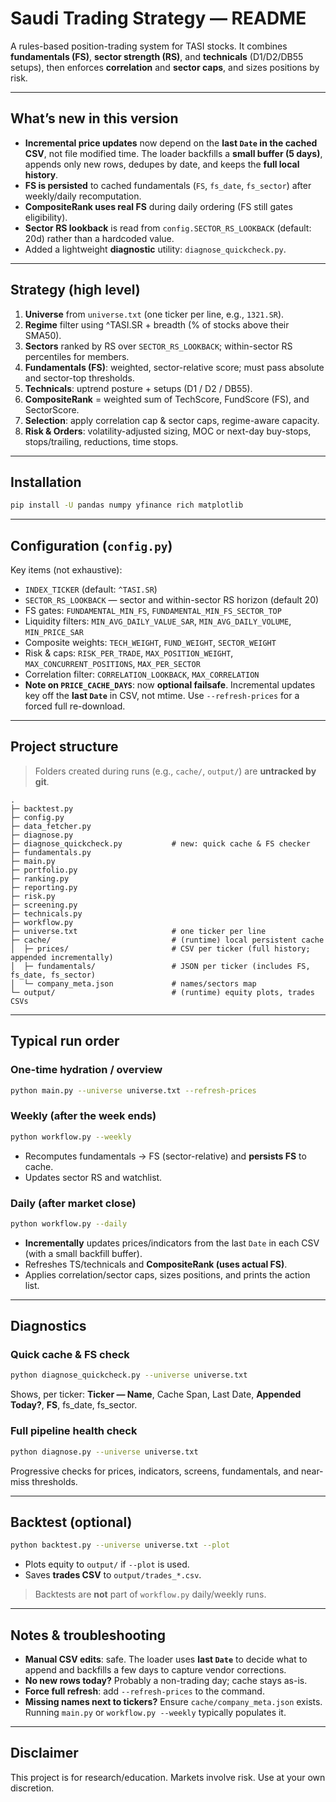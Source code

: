 # Saudi Trading Strategy — README

A rules-based position-trading system for TASI stocks. It combines **fundamentals (FS)**, **sector strength (RS)**, and **technicals** (D1/D2/DB55 setups), then enforces **correlation** and **sector caps**, and sizes positions by risk.


---

## What’s new in this version
- **Incremental price updates** now depend on the **last `Date` in the cached CSV**, not file modified time. The loader backfills a **small buffer (5 days)**, appends only new rows, dedupes by date, and keeps the **full local history**.
- **FS is persisted** to cached fundamentals (`FS`, `fs_date`, `fs_sector`) after weekly/daily recomputation.
- **CompositeRank uses real FS** during daily ordering (FS still gates eligibility).
- **Sector RS lookback** is read from `config.SECTOR_RS_LOOKBACK` (default: 20d) rather than a hardcoded value.
- Added a lightweight **diagnostic** utility: `diagnose_quickcheck.py`.

---

## Strategy (high level)
1. **Universe** from `universe.txt` (one ticker per line, e.g., `1321.SR`).  
2. **Regime** filter using ^TASI.SR + breadth (% of stocks above their SMA50).  
3. **Sectors** ranked by RS over `SECTOR_RS_LOOKBACK`; within-sector RS percentiles for members.  
4. **Fundamentals (FS)**: weighted, sector-relative score; must pass absolute and sector-top thresholds.  
5. **Technicals**: uptrend posture + setups (D1 / D2 / DB55).  
6. **CompositeRank** = weighted sum of TechScore, FundScore (FS), and SectorScore.  
7. **Selection**: apply correlation cap & sector caps, regime-aware capacity.  
8. **Risk & Orders**: volatility-adjusted sizing, MOC or next-day buy-stops, stops/trailing, reductions, time stops.

---

## Installation
```bash
pip install -U pandas numpy yfinance rich matplotlib
```

---

## Configuration (`config.py`)
Key items (not exhaustive):
- `INDEX_TICKER` (default: `^TASI.SR`)
- `SECTOR_RS_LOOKBACK` — sector and within-sector RS horizon (default 20)
- FS gates: `FUNDAMENTAL_MIN_FS`, `FUNDAMENTAL_MIN_FS_SECTOR_TOP`
- Liquidity filters: `MIN_AVG_DAILY_VALUE_SAR`, `MIN_AVG_DAILY_VOLUME`, `MIN_PRICE_SAR`
- Composite weights: `TECH_WEIGHT`, `FUND_WEIGHT`, `SECTOR_WEIGHT`
- Risk & caps: `RISK_PER_TRADE`, `MAX_POSITION_WEIGHT`, `MAX_CONCURRENT_POSITIONS`, `MAX_PER_SECTOR`
- Correlation filter: `CORRELATION_LOOKBACK`, `MAX_CORRELATION`
- **Note on `PRICE_CACHE_DAYS`**: now **optional failsafe**. Incremental updates key off the **last `Date`** in CSV, not mtime. Use `--refresh-prices` for a forced full re-download.

---

## Project structure
> Folders created during runs (e.g., `cache/`, `output/`) are **untracked by git**.

```
.
├─ backtest.py
├─ config.py
├─ data_fetcher.py
├─ diagnose.py
├─ diagnose_quickcheck.py           # new: quick cache & FS checker
├─ fundamentals.py
├─ main.py
├─ portfolio.py
├─ ranking.py
├─ reporting.py
├─ risk.py
├─ screening.py
├─ technicals.py
├─ workflow.py
├─ universe.txt                     # one ticker per line
├─ cache/                           # (runtime) local persistent cache
│  ├─ prices/                       # CSV per ticker (full history; appended incrementally)
│  ├─ fundamentals/                 # JSON per ticker (includes FS, fs_date, fs_sector)
│  └─ company_meta.json             # names/sectors map
└─ output/                          # (runtime) equity plots, trades CSVs
```

---

## Typical run order

### One-time hydration / overview
```bash
python main.py --universe universe.txt --refresh-prices
```

### Weekly (after the week ends)
```bash
python workflow.py --weekly
```
- Recomputes fundamentals → FS (sector-relative) and **persists FS** to cache.
- Updates sector RS and watchlist.

### Daily (after market close)
```bash
python workflow.py --daily
```
- **Incrementally** updates prices/indicators from the last `Date` in each CSV (with a small backfill buffer).
- Refreshes TS/technicals and **CompositeRank (uses actual FS)**.
- Applies correlation/sector caps, sizes positions, and prints the action list.

---

## Diagnostics

### Quick cache & FS check
```bash
python diagnose_quickcheck.py --universe universe.txt
```
Shows, per ticker: **Ticker — Name**, Cache Span, Last Date, **Appended Today?**, **FS**, fs_date, fs_sector.

### Full pipeline health check
```bash
python diagnose.py --universe universe.txt
```
Progressive checks for prices, indicators, screens, fundamentals, and near-miss thresholds.

---

## Backtest (optional)
```bash
python backtest.py --universe universe.txt --plot
```
- Plots equity to `output/` if `--plot` is used.  
- Saves **trades CSV** to `output/trades_*.csv`.

> Backtests are **not** part of `workflow.py` daily/weekly runs.

---

## Notes & troubleshooting
- **Manual CSV edits**: safe. The loader uses **last `Date`** to decide what to append and backfills a few days to capture vendor corrections.
- **No new rows today?** Probably a non-trading day; cache stays as-is.
- **Force full refresh**: add `--refresh-prices` to the command.
- **Missing names next to tickers?** Ensure `cache/company_meta.json` exists. Running `main.py` or `workflow.py --weekly` typically populates it.

---

## Disclaimer
This project is for research/education. Markets involve risk. Use at your own discretion.